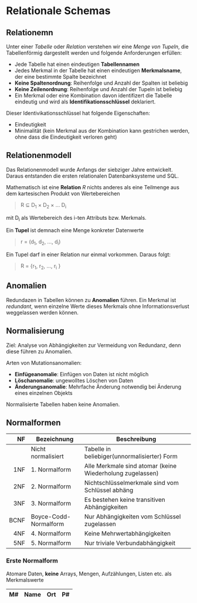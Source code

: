 # Relationale Schemas

## Relationemn

Unter einer _Tabelle_ oder _Relation_ verstehen wir eine _Menge von Tupeln_, die Tabellenförmig dargestellt werden und folgende Anforderungen erfüllen:

* Jede Tabelle hat einen eindeutigen **Tabellennamen**
* Jedes Merkmal in der Tabelle hat einen eindeutigen **Merkmalsname**, der eine bestimmte Spalte bezeichnet
* **Keine Spaltenordnung**: Reihenfolge und Anzahl der Spalten ist beliebig
* **Keine Zeilenordnung**: Reihenfolge und Anzahl der Tupeln ist beliebig
* Ein Merkmal oder eine Kombination davon identifizert die Tabelle eindeutig und wird als **Identifikationsschlüssel** deklariert.

Dieser Identivikationsschlüssel hat folgende Eigenschaften:

* Eindeutigkeit
* Minimalität (kein Merkmal aus der Kombination kann gestrichen werden, ohne dass die Eindeutigkeit verloren geht)

## Relationenmodell

Das Relationenmodell wurde  Anfangs der siebziger Jahre entwickelt. Daraus entstanden die ersten relationalen Datenbanksysteme und SQL.

Mathematisch ist eine **Relation** _R_ nichts anderes als eine Teilmenge aus dem kartesischen Produkt von Wertebereichen

>R &sube; D<sub>1</sub> &times; D<sub>2</sub> &times; ...  D<sub>i</sub>

mit D<sub>i</sub> als Wertebereich des i-ten Attributs bzw. Merkmals.

Ein **Tupel** ist demnach eine Menge konkreter Datenwerte

>r = (d<sub>1</sub>, d<sub>2</sub>, ..., d<sub>i</sub>)

Ein Tupel darf in einer Relation nur einmal vorkommen. Daraus folgt:

>R = {r<sub>1</sub>, r<sub>2</sub>, ..., r<sub>i</sub> }

## Anomalien

Redundazen in Tabellen können zu **Anomalien** führen. Ein Merkmal ist _redundant_, wenn einzelne Werte dieses Merkmals ohne Informationsverlust weggelassen werden können.

## Normalisierung

Ziel: Analyse von Abhängigkeiten zur Vermeidung von Redundanz, denn diese führen zu Anomalien.

Arten von Mutationsanomalien:

* **Einfügeanomalie**: Einfügen von Daten ist nicht möglich
* **Löschanomalie**: ungewolltes Löschen von Daten
* **Änderungsanomalie**: Mehrfache Änderung notwendig bei Änderung eines einzelnen Objekts

Normalisierte Tabellen haben keine Anomalien.

## Normalformen

| NF | Bezeichnung | Beschreibung |
|---:|---          |---           |
|  |Nicht normalisiert | Tabelle in beliebiger(unnormalisierter) Form |
| 1NF | 1. Normalform | Alle Merkmale sind atomar (keine Wiederholung zugelassen) |
| 2NF | 2. Normalform | Nichtschlüsselmerkmale sind vom Schlüssel abhäng |
| 3NF | 3. Normalform | Es bestehen keine transitiven Abhängigkeiten |
| BCNF | Boyce-Codd-Normalform | Nur Abhängigkeiten vom Schlüssel zugelassen |
| 4NF | 4. Normalform | Keine Mehrwertabhängigkeiten |
| 5NF | 5. Normalform | Nur triviale Verbundabhängigkeit |

### Erste Normalform

Atomare Daten, **keine** Arrays, Mengen, Aufzählungen, Listen etc. als Merkmalswerte

| M# | Name | Ort | P# |
|---|---|---|---|
